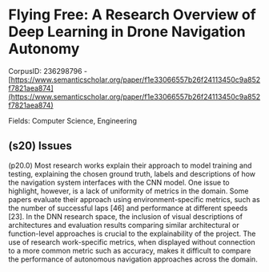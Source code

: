 # Flying Free: A Research Overview of Deep Learning in Drone Navigation Autonomy

CorpusID: 236298796 - [https://www.semanticscholar.org/paper/f1e33066557b26f24113450c9a852f7821aea874](https://www.semanticscholar.org/paper/f1e33066557b26f24113450c9a852f7821aea874)

Fields: Computer Science, Engineering

## (s20) Issues
(p20.0) Most research works explain their approach to model training and testing, explaining the chosen ground truth, labels and descriptions of how the navigation system interfaces with the CNN model. One issue to highlight, however, is a lack of uniformity of metrics in the domain. Some papers evaluate their approach using environment-specific metrics, such as the number of successful laps [46] and performance at different speeds [23]. In the DNN research space, the inclusion of visual descriptions of architectures and evaluation results comparing similar architectural or function-level approaches is crucial to the explainability of the project. The use of research work-specific metrics, when displayed without connection to a more common metric such as accuracy, makes it difficult to compare the performance of autonomous navigation approaches across the domain.

